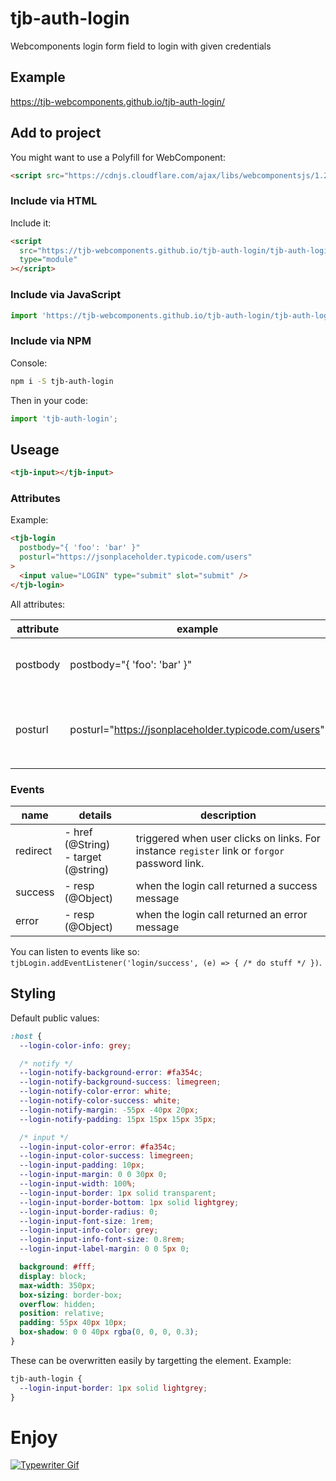 # tjb-auth-login

Webcomponents login form field to login with given credentials

## Example

https://tjb-webcomponents.github.io/tjb-auth-login/

## Add to project

You might want to use a Polyfill for WebComponent:

```html
<script src="https://cdnjs.cloudflare.com/ajax/libs/webcomponentsjs/1.2.0/webcomponents-lite.js"></script>
```

### Include via HTML

Include it:

```html
<script
  src="https://tjb-webcomponents.github.io/tjb-auth-login/tjb-auth-login.min.js"
  type="module"
></script>
```

### Include via JavaScript

```JavaScript
import 'https://tjb-webcomponents.github.io/tjb-auth-login/tjb-auth-login.min.js'
```

### Include via NPM

Console:

```bash
npm i -S tjb-auth-login
```

Then in your code:

```JavaScript
import 'tjb-auth-login';
```

## Useage

```html
<tjb-input></tjb-input>
```

### Attributes

Example:

```html
<tjb-login
  postbody="{ 'foo': 'bar' }"
  posturl="https://jsonplaceholder.typicode.com/users"
>
  <input value="LOGIN" type="submit" slot="submit" />
</tjb-login>
```

All attributes:

| attribute | example                                              | description                                                                             |
| --------- | ---------------------------------------------------- | --------------------------------------------------------------------------------------- |
| postbody  | postbody="{ 'foo': 'bar' }"                          | JSON Object that will be added to the remote login POSt call.                           |
| posturl   | posturl="https://jsonplaceholder.typicode.com/users" | `URL` that will be called with a `POST` call and credentials as `application/json` body |

### Events

| name     | details                                  | description                                                                                  |
| -------- | ---------------------------------------- | -------------------------------------------------------------------------------------------- |
| redirect | - href (@String) <br> - target (@string) | triggered when user clicks on links. For instance `register` link or `forgor` password link. |
| success  | - resp (@Object)                         | when the login call returned a success message                                               |
| error    | - resp (@Object)                         | when the login call returned an error message                                                |

You can listen to events like so: `tjbLogin.addEventListener('login/success', (e) => { /* do stuff */ })`.

## Styling

Default public values:

```css
:host {
  --login-color-info: grey;

  /* notify */
  --login-notify-background-error: #fa354c;
  --login-notify-background-success: limegreen;
  --login-notify-color-error: white;
  --login-notify-color-success: white;
  --login-notify-margin: -55px -40px 20px;
  --login-notify-padding: 15px 15px 15px 35px;

  /* input */
  --login-input-color-error: #fa354c;
  --login-input-color-success: limegreen;
  --login-input-padding: 10px;
  --login-input-margin: 0 0 30px 0;
  --login-input-width: 100%;
  --login-input-border: 1px solid transparent;
  --login-input-border-bottom: 1px solid lightgrey;
  --login-input-border-radius: 0;
  --login-input-font-size: 1rem;
  --login-input-info-color: grey;
  --login-input-info-font-size: 0.8rem;
  --login-input-label-margin: 0 0 5px 0;

  background: #fff;
  display: block;
  max-width: 350px;
  box-sizing: border-box;
  overflow: hidden;
  position: relative;
  padding: 55px 40px 10px;
  box-shadow: 0 0 40px rgba(0, 0, 0, 0.3);
}
```

These can be overwritten easily by targetting the element. Example:

```css
tjb-auth-login {
  --login-input-border: 1px solid lightgrey;
}
```

# Enjoy

[![Typewriter Gif](https://tjb-webcomponents.github.io/html-template-string/typewriter.gif)](http://thibaultjanbeyer.com/)
